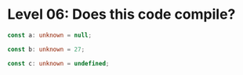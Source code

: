 # Level 06: Does this code compile?

```typescript
const a: unknown = null;
```

```typescript
const b: unknown = 27;
```

```typescript
const c: unknown = undefined;
```
